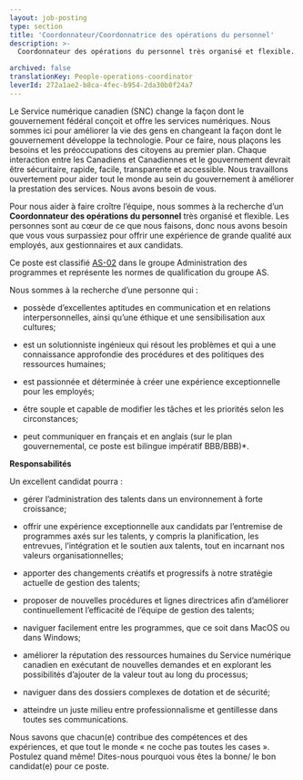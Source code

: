 ```yaml
---
layout: job-posting
type: section
title: 'Coordonnateur/Coordonnatrice des opérations du personnel'
description: >-
  Coordonnateur des opérations du personnel très organisé et flexible. Les personnes sont au cœur de ce que nous faisons, donc nous avons besoin que vous vous surpassiez pour offrir une expérience de grande qualité aux employés, aux gestionnaires et aux candidats.

archived: false
translationKey: People-operations-coordinator
leverId: 272a1ae2-b8ca-4fec-b954-2da30b0f24a7
---
```


Le Service numérique canadien (SNC) change la façon dont le gouvernement fédéral conçoit et offre les services numériques. Nous sommes ici pour améliorer la vie des gens en changeant la façon dont le gouvernement développe la technologie. Pour ce faire, nous plaçons les besoins et les préoccupations des citoyens au premier plan. Chaque interaction entre les Canadiens et Canadiennes et le gouvernement devrait être sécuritaire, rapide, facile, transparente et accessible. Nous travaillons ouvertement pour aider tout le monde au sein du gouvernement à améliorer la prestation des services. Nous avons besoin de vous.

Pour nous aider à faire croître l’équipe, nous sommes à la recherche d’un **Coordonnateur des opérations du personnel** très organisé et flexible. Les personnes sont au cœur de ce que nous faisons, donc nous avons besoin que vous vous surpassiez pour offrir une expérience de grande qualité aux employés, aux gestionnaires et aux candidats.

Ce poste est classifié [AS-02](https://www.tbs-sct.gc.ca/agreements-conventions/view-visualiser-fra.aspx?id=15) dans le groupe Administration des programmes et représente les normes de qualification du groupe AS.

Nous sommes à la recherche d’une personne qui :

- possède d’excellentes aptitudes en communication et en relations interpersonnelles, ainsi qu’une éthique et une sensibilisation aux cultures;

- est un solutionniste ingénieux qui résout les problèmes et qui a une connaissance approfondie des procédures et des politiques des ressources humaines;

- est passionnée et déterminée à créer une expérience exceptionnelle pour les employés;

- être souple et capable de modifier les tâches et les priorités selon les circonstances;

- peut communiquer en français et en anglais (sur le plan gouvernemental, ce poste est bilingue impératif BBB/BBB)*.

**Responsabilités**

Un excellent candidat pourra :

- gérer l’administration des talents dans un environnement à forte croissance;

- offrir une expérience exceptionnelle aux candidats par l’entremise de programmes axés sur les talents, y compris la planification, les entrevues, l’intégration et le soutien aux talents, tout en incarnant nos valeurs organisationnelles;

- apporter des changements créatifs et progressifs à notre stratégie actuelle de gestion des talents;

- proposer de nouvelles procédures et lignes directrices afin d’améliorer continuellement l’efficacité de l’équipe de gestion des talents;

- naviguer facilement entre les programmes, que ce soit dans MacOS ou dans Windows;

- améliorer la réputation des ressources humaines du Service numérique canadien en exécutant de nouvelles demandes et en explorant les possibilités d’ajouter de la valeur tout au long du processus;

- naviguer dans des dossiers complexes de dotation et de sécurité;

- atteindre un juste milieu entre professionnalisme et gentillesse dans toutes ses communications.

Nous savons que chacun(e) contribue des compétences et des expériences, et que tout le monde « ne coche pas toutes les cases ». Postulez quand même! Dites-nous pourquoi vous êtes la bonne/ le bon candidat(e) pour ce poste.

